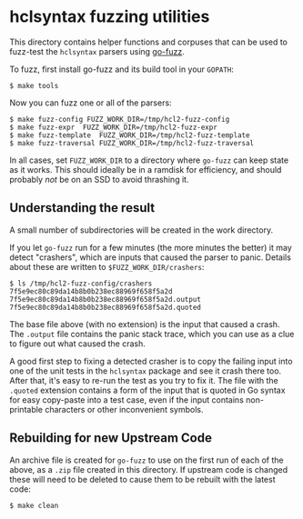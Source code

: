 # hclsyntax fuzzing utilities

This directory contains helper functions and corpuses that can be used to
fuzz-test the `hclsyntax` parsers using [go-fuzz](https://github.com/dvyukov/go-fuzz).

To fuzz, first install go-fuzz and its build tool in your `GOPATH`:

```
$ make tools
```

Now you can fuzz one or all of the parsers:

```
$ make fuzz-config FUZZ_WORK_DIR=/tmp/hcl2-fuzz-config
$ make fuzz-expr  FUZZ_WORK_DIR=/tmp/hcl2-fuzz-expr
$ make fuzz-template  FUZZ_WORK_DIR=/tmp/hcl2-fuzz-template
$ make fuzz-traversal FUZZ_WORK_DIR=/tmp/hcl2-fuzz-traversal
```

In all cases, set `FUZZ_WORK_DIR` to a directory where `go-fuzz` can keep state
as it works. This should ideally be in a ramdisk for efficiency, and should
probably _not_ be on an SSD to avoid thrashing it.

## Understanding the result

A small number of subdirectories will be created in the work directory.

If you let `go-fuzz` run for a few minutes (the more minutes the better) it
may detect "crashers", which are inputs that caused the parser to panic. Details
about these are written to `$FUZZ_WORK_DIR/crashers`:

```
$ ls /tmp/hcl2-fuzz-config/crashers
7f5e9ec80c89da14b8b0b238ec88969f658f5a2d
7f5e9ec80c89da14b8b0b238ec88969f658f5a2d.output
7f5e9ec80c89da14b8b0b238ec88969f658f5a2d.quoted
```

The base file above (with no extension) is the input that caused a crash. The
`.output` file contains the panic stack trace, which you can use as a clue to
figure out what caused the crash.

A good first step to fixing a detected crasher is to copy the failing input
into one of the unit tests in the `hclsyntax` package and see it crash there
too. After that, it's easy to re-run the test as you try to fix it. The
file with the `.quoted` extension contains a form of the input that is quoted
in Go syntax for easy copy-paste into a test case, even if the input contains
non-printable characters or other inconvenient symbols.

## Rebuilding for new Upstream Code

An archive file is created for `go-fuzz` to use on the first run of each
of the above, as a `.zip` file created in this directory. If upstream code
is changed these will need to be deleted to cause them to be rebuilt with
the latest code:

```
$ make clean
```
